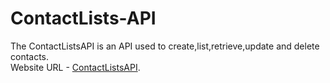 # ContactLists-API

The ContactListsAPI is an API used to create,list,retrieve,update and delete contacts.<br>
Website URL - [ContactListsAPI](https://pages.github.com/).
